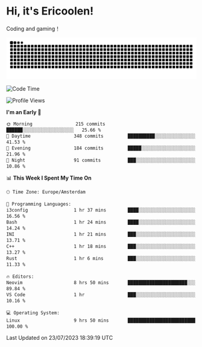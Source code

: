 # Hi, it's Ericoolen!
Coding and gaming！

<picture>
  <source media="(prefers-color-scheme: dark)" srcset="https://raw.githubusercontent.com/Eric-Song-Nop/Eric-Song-Nop/output/github-contribution-grid-snake-dark.svg">
  <source media="(prefers-color-scheme: light)" srcset="https://raw.githubusercontent.com/Eric-Song-Nop/Eric-Song-Nop/output/github-contribution-grid-snake.svg">
  <img alt="github contribution grid snake animation" src="https://raw.githubusercontent.com/Eric-Song-Nop/Eric-Song-Nop/output/github-contribution-grid-snake.svg">
</picture>

<!--START_SECTION:waka-->
![Code Time](http://img.shields.io/badge/Code%20Time-905%20hrs%2017%20mins-blue)

![Profile Views](http://img.shields.io/badge/Profile%20Views-56-blue)

**I'm an Early 🐤** 

```text
🌞 Morning                215 commits         ██████░░░░░░░░░░░░░░░░░░░   25.66 % 
🌆 Daytime                348 commits         ██████████░░░░░░░░░░░░░░░   41.53 % 
🌃 Evening                184 commits         █████░░░░░░░░░░░░░░░░░░░░   21.96 % 
🌙 Night                  91 commits          ███░░░░░░░░░░░░░░░░░░░░░░   10.86 % 
```


📊 **This Week I Spent My Time On** 

```text
🕑︎ Time Zone: Europe/Amsterdam

💬 Programming Languages: 
i3config                 1 hr 37 mins        ████░░░░░░░░░░░░░░░░░░░░░   16.56 % 
Bash                     1 hr 24 mins        ████░░░░░░░░░░░░░░░░░░░░░   14.24 % 
INI                      1 hr 21 mins        ███░░░░░░░░░░░░░░░░░░░░░░   13.71 % 
C++                      1 hr 18 mins        ███░░░░░░░░░░░░░░░░░░░░░░   13.27 % 
Rust                     1 hr 6 mins         ███░░░░░░░░░░░░░░░░░░░░░░   11.33 % 

🔥 Editors: 
Neovim                   8 hrs 50 mins       ██████████████████████░░░   89.84 % 
VS Code                  1 hr                ███░░░░░░░░░░░░░░░░░░░░░░   10.16 % 

💻 Operating System: 
Linux                    9 hrs 50 mins       █████████████████████████   100.00 % 
```


 Last Updated on 23/07/2023 18:39:19 UTC
<!--END_SECTION:waka-->
